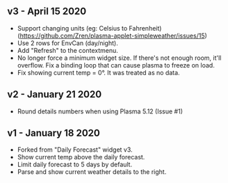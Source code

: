 ## v3 - April 15 2020

* Support changing units (eg: Celsius to Fahrenheit) (https://github.com/Zren/plasma-applet-simpleweather/issues/15)
* Use 2 rows for EnvCan (day/night).
* Add "Refresh" to the contextmenu.
* No longer force a minimum widget size. If there's not enough room, it'll overflow. Fix a binding loop that can cause plasma to freeze on load.
* Fix showing current temp = 0°. It was treated as no data.

## v2 - January 21 2020

* Round details numbers when using Plasma 5.12 (Issue #1)

## v1 - January 18 2020

* Forked from "Daily Forecast" widget v3.
* Show current temp above the daily forecast.
* Limit daily forecast to 5 days by default.
* Parse and show current weather details to the right.
